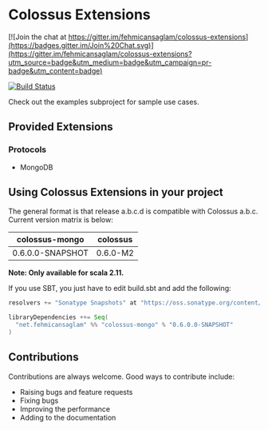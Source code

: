 # Colossus Extensions

[![Join the chat at https://gitter.im/fehmicansaglam/colossus-extensions](https://badges.gitter.im/Join%20Chat.svg)](https://gitter.im/fehmicansaglam/colossus-extensions?utm_source=badge&utm_medium=badge&utm_campaign=pr-badge&utm_content=badge)

[![Build Status](https://travis-ci.org/fehmicansaglam/colossus-extensions.svg?branch=master)](https://travis-ci.org/fehmicansaglam/colossus-extensions)

Check out the examples subproject for sample use cases.

## Provided Extensions

### Protocols

* MongoDB

## Using Colossus Extensions in your project

The general format is that release a.b.c.d is compatible with Colossus a.b.c.
Current version matrix is below:

| colossus-mongo                   | colossus                     |
|----------------------------------|------------------------------|
| 0.6.0.0-SNAPSHOT                 | 0.6.0-M2                     |

**Note: Only available for scala 2.11.**

If you use SBT, you just have to edit build.sbt and add the following:

```scala
resolvers += "Sonatype Snapshots" at "https://oss.sonatype.org/content/repositories/snapshots/"

libraryDependencies ++= Seq(
  "net.fehmicansaglam" %% "colossus-mongo" % "0.6.0.0-SNAPSHOT"
)
```

## Contributions
Contributions are always welcome. Good ways to contribute include:

* Raising bugs and feature requests
* Fixing bugs
* Improving the performance
* Adding to the documentation
